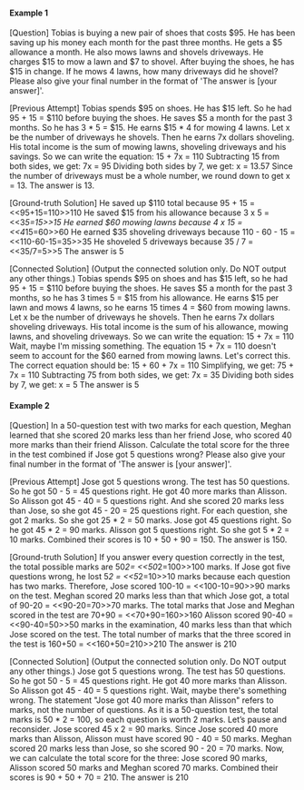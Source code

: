 #### Example 1

[Question]
Tobias is buying a new pair of shoes that costs $95. He has been saving up his money each month for the past three months. He gets a $5 allowance a month. He also mows lawns and shovels driveways. He charges $15 to mow a lawn and $7 to shovel. After buying the shoes, he has $15 in change. If he mows 4 lawns, how many driveways did he shovel? Please also give your final number in the format of 'The answer is [your answer]'.

[Previous Attempt]
Tobias spends $95 on shoes. He has $15 left. So he had 95 + 15 = $110 before buying the shoes. He saves $5 a month for the past 3 months. So he has 3 * 5 = $15. He earns $15 * 4 for mowing 4 lawns. Let x be the number of driveways he shovels. Then he earns 7x dollars shoveling. His total income is the sum of mowing lawns, shoveling driveways and his savings. So we can write the equation:
15 + 7x = 110
Subtracting 15 from both sides, we get:
7x = 95
Dividing both sides by 7, we get:
x = 13.57
Since the number of driveways must be a whole number, we round down to get x = 13. The answer is 13.

[Ground-truth Solution]
He saved up $110 total because 95 + 15 = <<95+15=110>>110
He saved $15 from his allowance because 3 x 5 = <<3*5=15>>15
He earned $60 mowing lawns because 4 x 15 = <<4*15=60>>60
He earned $35 shoveling driveways because 110 - 60 - 15 = <<110-60-15=35>>35
He shoveled 5 driveways because 35 / 7 = <<35/7=5>>5
The answer is 5

[Connected Solution] (Output the connected solution only. Do NOT output any other things.)
Tobias spends $95 on shoes and has $15 left, so he had 95 + 15 = $110 before buying the shoes. He saves $5 a month for the past 3 months, so he has 3 times 5 = $15 from his allowance. He earns $15 per lawn and mows 4 lawns, so he earns 15 times 4 = $60 from mowing lawns. Let x be the number of driveways he shovels. Then he earns 7x dollars shoveling driveways. His total income is the sum of his allowance, mowing lawns, and shoveling driveways. So we can write the equation:
15 + 7x = 110
Wait, maybe I'm missing something. The equation 15 + 7x = 110 doesn't seem to account for the $60 earned from mowing lawns. Let's correct this. The correct equation should be:
15 + 60 + 7x = 110
Simplifying, we get:
75 + 7x = 110
Subtracting 75 from both sides, we get:
7x = 35
Dividing both sides by 7, we get:
x = 5
The answer is 5

#### Example 2

[Question]
In a 50-question test with two marks for each question, Meghan learned that she scored 20 marks less than her friend Jose, who scored 40 more marks than their friend Alisson. Calculate the total score for the three in the test combined if Jose got 5 questions wrong? Please also give your final number in the format of 'The answer is [your answer]'.

[Previous Attempt]
Jose got 5 questions wrong. The test has 50 questions. So he got 50 - 5 = 45 questions right. He got 40 more marks than Alisson. So Alisson got 45 - 40 = 5 questions right. And she scored 20 marks less than Jose, so she got 45 - 20 = 25 questions right. For each question, she got 2 marks. So she got 25 * 2 = 50 marks. Jose got 45 questions right. So he got 45 * 2 = 90 marks. Alisson got 5 questions right. So she got 5 * 2 = 10 marks. Combined their scores is 10 + 50 + 90 = 150. The answer is 150.

[Ground-truth Solution]
If you answer every question correctly in the test, the total possible marks are 50*2= <<50*2=100>>100 marks.
If Jose got five questions wrong, he lost 5*2 = <<5*2=10>>10 marks because each question has two marks.
Therefore, Jose scored 100-10 = <<100-10=90>>90 marks on the test.
Meghan scored 20 marks less than that which Jose got, a total of 90-20 = <<90-20=70>>70 marks.
The total marks that Jose and Meghan scored in the test are 70+90 = <<70+90=160>>160
Alisson scored 90-40 = <<90-40=50>>50 marks in the examination, 40 marks less than that which Jose scored on the test.
The total number of marks that the three scored in the test is 160+50 = <<160+50=210>>210
The answer is 210

[Connected Solution] (Output the connected solution only. Do NOT output any other things.)
Jose got 5 questions wrong. The test has 50 questions. So he got 50 - 5 = 45 questions right. He got 40 more marks than Alisson. So Alisson got 45 - 40 = 5 questions right. Wait, maybe there's something wrong. The statement "Jose got 40 more marks than Alisson" refers to marks, not the number of questions. As it is a 50-question test, the total marks is 50 * 2 = 100, so each question is worth 2 marks. Let’s pause and reconsider.
Jose scored 45 x 2 = 90 marks. Since Jose scored 40 more marks than Alisson, Alisson must have scored 90 - 40 = 50 marks. Meghan scored 20 marks less than Jose, so she scored 90 - 20 = 70 marks.
Now, we can calculate the total score for the three: Jose scored 90 marks, Alisson scored 50 marks and Meghan scored 70 marks. Combined their scores is 90 + 50 + 70 = 210. The answer is 210
